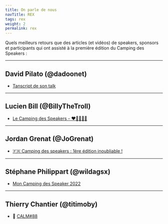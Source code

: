 ```yaml
---
title: On parle de nous
navTitle: REX
tags: rex
weight: 2
permalink: rex
---
```


Quels meilleurs retours que des articles (et vidéos) de speakers, sponsors et participants qui ont assisté à la première édition du Camping des Speakers : 

---
## David Pilato (@dadoonet)
 - [Tanscript de son talk](https://t.co/dpbw9btFcu)
---
## Lucien Bill (@BillyTheTroll)
 - [Le Camping des Speakers - ❤🎉🤯🤿🤩](https://www.lucienbill.fr/Camping/)
---
## Jordan Grenat (@JoGrenat)
 - [🇫🇷 Camping des speakers : 1ère édition inoubliable !](https://www.grenat.eu/blog/camping-speakers-inoubliable/)
---
## Stéphane Philippart (@wildagsx)
 - [Mon Camping des Speaker 2022](https://philippart-s.github.io/blog/articles/conf%C3%A9rences/camping-speakers-2022/)
---
## Thierry Chantier (@titimoby)
 - 🎥 [CALM#88](https://www.youtube.com/watch?v=xia4J1nXKSE)